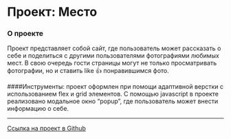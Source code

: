 # Проект: Место

### О проекте
Проект представляет собой сайт, где пользователь может рассказать о себе и поделиться с другими пользователями фотографиями любимых мест. В свою очередь гости страницы могут не только просматривать фотографии, но и ставить like 👍 понравившимся фото.


####Инструменты:
проект оформлен при помощи адаптивной верстки с использованием flex и grid элементов.  С помощью javascript в проекте реализовано модальное окно “popup”, где пользователь может внести информацию о себе.

***
[Ссылка на проект в Github](https://liubov-m.github.io/mesto/)

